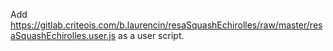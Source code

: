 Add https://gitlab.criteois.com/b.laurencin/resaSquashEchirolles/raw/master/resaSquashEchirolles.user.js as a user script.
